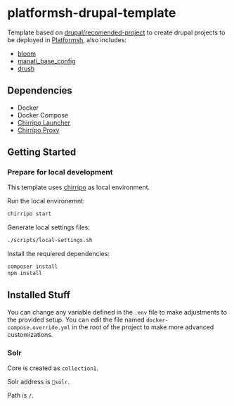 # platformsh-drupal-template

Template based on [drupal/recomended-project](https://github.com/drupal/recommended-project) to create drupal projects to be deployed in [Platformsh](https://platform.sh/), also includes:

- [bloom](https://github.com/ManatiCR/bloom)
- [manati_base_config](https://github.com/ManatiCR/manati-base-config)
- [drush](https://github.com/drush-ops/drush)

## Dependencies

- Docker
- Docker Compose
- [Chirripo Launcher](https://docs.chirripo.dev/chirripo-launcher/)
- [Chirripo Proxy](https://docs.chirripo.dev/chirripo-proxy/)

## Getting Started

### Prepare for local development

This template uses [chirripo](https://docs.chirripo.dev/) as local environment.

Run the local environemnt:

```bash
chirripo start
```

Generate local settings files:

```bash
./scripts/local-settings.sh
```

Install the requiered dependencies:

```bash
composer install
npm install
```

## Installed Stuff

You can change any variable defined in the `.env` file to make adjustments to the provided setup. You can edit the file named `docker-compose.override.yml` in the root of the project to make more advanced customizations.

### Solr

Core is created as `collection1`.

Solr address is `solr`.

Path is `/`.
